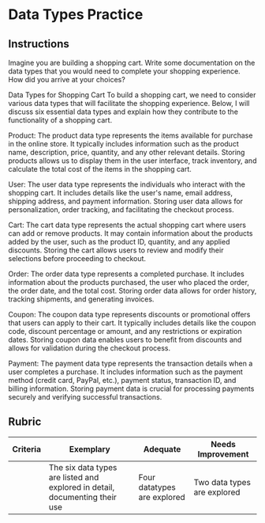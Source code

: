 # Data Types Practice

## Instructions

Imagine you are building a shopping cart. Write some documentation on the data types that you would need to complete your shopping experience. How did you arrive at your choices?


Data Types for Shopping Cart
To build a shopping cart, we need to consider various data types that will facilitate the shopping experience. Below, I will discuss six essential data types and explain how they contribute to the functionality of a shopping cart.

Product: The product data type represents the items available for purchase in the online store. It typically includes information such as the product name, description, price, quantity, and any other relevant details. Storing products allows us to display them in the user interface, track inventory, and calculate the total cost of the items in the shopping cart.

User: The user data type represents the individuals who interact with the shopping cart. It includes details like the user's name, email address, shipping address, and payment information. Storing user data allows for personalization, order tracking, and facilitating the checkout process.

Cart: The cart data type represents the actual shopping cart where users can add or remove products. It may contain information about the products added by the user, such as the product ID, quantity, and any applied discounts. Storing the cart allows users to review and modify their selections before proceeding to checkout.

Order: The order data type represents a completed purchase. It includes information about the products purchased, the user who placed the order, the order date, and the total cost. Storing order data allows for order history, tracking shipments, and generating invoices.

Coupon: The coupon data type represents discounts or promotional offers that users can apply to their cart. It typically includes details like the coupon code, discount percentage or amount, and any restrictions or expiration dates. Storing coupon data enables users to benefit from discounts and allows for validation during the checkout process.

Payment: The payment data type represents the transaction details when a user completes a purchase. It includes information such as the payment method (credit card, PayPal, etc.), payment status, transaction ID, and billing information. Storing payment data is crucial for processing payments securely and verifying successful transactions.

## Rubric

Criteria | Exemplary | Adequate | Needs Improvement
--- | --- | --- | -- |
||The six data types are listed and explored in detail, documenting their use|Four datatypes are explored|Two data types are explored|